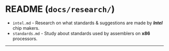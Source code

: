 # README (`docs/research/`)


- `intel.md` - Research on what standards & suggestions are made by ***Intel*** chip makers.
- `standards.md` - Study about standards used by assemblers on **x86** processors.

---
